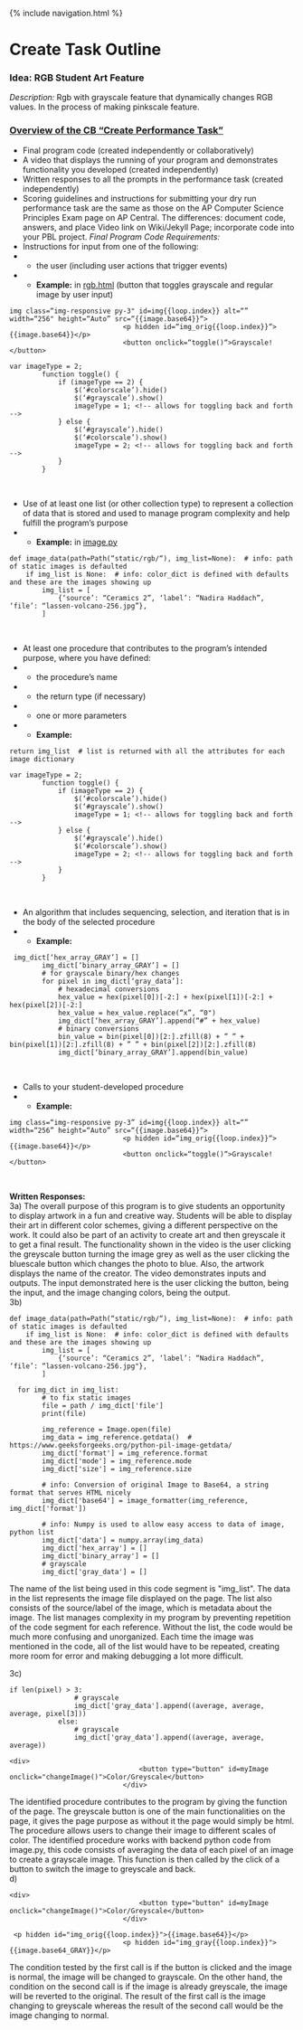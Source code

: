 {% include navigation.html %}
# Create Task Outline
### Idea: RGB Student Art Feature
_Description:_ Rgb with grayscale feature that dynamically changes RGB values. In the process of making pinkscale feature.
<br>
### [Overview of the CB “Create Performance Task”](https://apcentral.collegeboard.org/pdf/ap-csp-student-task-directions.pdf?course=ap-computer-science-principles)
- Final program code (created independently or collaboratively)
- A video that displays the running of your program and demonstrates functionality you developed (created independently)
- Written responses to all the prompts in the performance task (created independently)
- Scoring guidelines and instructions for submitting your dry run performance task are the same as those on the AP Computer Science Principles Exam page on AP Central.  The differences: document code, answers, and place Video link on Wiki/Jekyll Page; incorporate code into your PBL project.
_Final Program Code Requirements:_
- Instructions for input from one of the following:
- - the user (including user actions that trigger events)
- - **Example:** in [rgb.html](https://github.com/Tyler929/WalkieTalkies/blob/main/templates/rgb.html) (button that toggles grayscale and regular image by user input)
```
img class=“img-responsive py-3" id=img{{loop.index}} alt=“” width=“256" height=“Auto” src=“{{image.base64}}“>
                            <p hidden id=“img_orig{{loop.index}}“>{{image.base64}}</p>
                            <button onclick=“toggle()“>Grayscale!</button>
```
```
var imageType = 2;
        function toggle() {
            if (imageType == 2) {
                $(‘#colorscale’).hide()
                $(‘#grayscale’).show()
                imageType = 1; <!-- allows for toggling back and forth -->
            } else {
                $(‘#grayscale’).hide()
                $(‘#colorscale’).show()
                imageType = 2; <!-- allows for toggling back and forth -->
            }
        }
```
<br>

- Use of at least one list (or other collection type) to represent a collection of
data that is stored and used to manage program complexity and help fulfill
the program’s purpose
- - **Example:** in [image.py](https://github.com/Tyler929/WalkieTalkies/blob/main/image.py)
```
def image_data(path=Path(“static/rgb/“), img_list=None):  # info: path of static images is defaulted
    if img_list is None:  # info: color_dict is defined with defaults and these are the images showing up
        img_list = [
            {‘source’: “Ceramics 2”, ‘label’: “Nadira Haddach”, ‘file’: “lassen-volcano-256.jpg”},
        ]
```
<br>

- At least one procedure that contributes to the program’s intended purpose,
where you have defined:
- - the procedure’s name
- - the return type (if necessary)
- - one or more parameters
- - **Example:**
```
return img_list  # list is returned with all the attributes for each image dictionary
```
```
var imageType = 2;
        function toggle() {
            if (imageType == 2) {
                $(‘#colorscale’).hide()
                $(‘#grayscale’).show()
                imageType = 1; <!-- allows for toggling back and forth -->
            } else {
                $(‘#grayscale’).hide()
                $(‘#colorscale’).show()
                imageType = 2; <!-- allows for toggling back and forth -->
            }
        }
```
<br>

- An algorithm that includes sequencing, selection, and iteration that is in the
body of the selected procedure
- - **Example:**
```
 img_dict[‘hex_array_GRAY’] = []
        img_dict[‘binary_array_GRAY’] = []
        # for grayscale binary/hex changes
        for pixel in img_dict[‘gray_data’]:
            # hexadecimal conversions
            hex_value = hex(pixel[0])[-2:] + hex(pixel[1])[-2:] + hex(pixel[2])[-2:]
            hex_value = hex_value.replace(“x”, “0")
            img_dict[‘hex_array_GRAY’].append(“#” + hex_value)
            # binary conversions
            bin_value = bin(pixel[0])[2:].zfill(8) + ” ” + bin(pixel[1])[2:].zfill(8) + ” ” + bin(pixel[2])[2:].zfill(8)
            img_dict[‘binary_array_GRAY’].append(bin_value)
```
<br>

- Calls to your student-developed procedure
- - **Example:**
```
img class=“img-responsive py-3” id=img{{loop.index}} alt=“” width=“256” height=“Auto” src=“{{image.base64}}“>
                            <p hidden id=“img_orig{{loop.index}}“>{{image.base64}}</p>
                            <button onclick=“toggle()“>Grayscale!</button>
```
<br>

**Written Responses:**
<br>
3a) The overall purpose of this program is to give students an opportunity to display artwork in a fun and creative way. Students will be able to display their art in different color schemes, giving a different perspective on the work. It could also be part of an activity to create art and then greyscale it to get a final result. The functionality shown in the video is the user clicking the greyscale button turning the image grey as well as the user clicking the bluescale button which changes the photo to blue. Also, the artwork displays the name of the creator. The video demonstrates inputs and outputs. The input demonstrated here is the user clicking the button, being the input, and the image changing colors, being the output. 
<br>
3b)
```
def image_data(path=Path(“static/rgb/“), img_list=None):  # info: path of static images is defaulted
    if img_list is None:  # info: color_dict is defined with defaults and these are the images showing up
        img_list = [
            {‘source’: “Ceramics 2”, ‘label’: “Nadira Haddach”, ‘file’: “lassen-volcano-256.jpg"},
        ]
```
```
  for img_dict in img_list:
        # to fix static images
        file = path / img_dict['file']
        print(file)

        img_reference = Image.open(file)
        img_data = img_reference.getdata()  # https://www.geeksforgeeks.org/python-pil-image-getdata/
        img_dict['format'] = img_reference.format
        img_dict['mode'] = img_reference.mode
        img_dict['size'] = img_reference.size

        # info: Conversion of original Image to Base64, a string format that serves HTML nicely
        img_dict['base64'] = image_formatter(img_reference, img_dict['format'])

        # info: Numpy is used to allow easy access to data of image, python list
        img_dict['data'] = numpy.array(img_data)
        img_dict['hex_array'] = []
        img_dict['binary_array'] = []
        # grayscale
        img_dict['gray_data'] = []
```
The name of the list being used in this code segment is "img_list". The data in the list represents the image file displayed on the page. The list also consists of the source/label of the image, which is metadata about the image. The list manages complexity in my program by preventing repetition of the code segment for each reference. Without the list, the code would be much more confusing and unorganized. Each time the image was mentioned in the code, all of the list would have to be repeated, creating more room for error and making debugging a lot more difficult. 
<br>

3c)
```
if len(pixel) > 3:
                # grayscale
                img_dict['gray_data'].append((average, average, average, pixel[3]))
            else:
                # grayscale
                img_dict['gray_data'].append((average, average, average))
```
```
<div>
                                <button type="button" id=myImage onclick="changeImage()">Color/Greyscale</button>
                            </div>
```
The identified procedure contributes to the program by giving the function of the page. The greyscale button is one of the main functionalities on the page, it gives the page purpose as without it the page would simply be html. The procedure allows users to change their image to different scales of color. The identified procedure works with backend python code from image.py, this code consists of averaging the data of each pixel of an image to create a grayscale image. This function is then called by the click of a button to switch the image to greyscale and back. 
<br>
d)
```
<div>
                                <button type="button" id=myImage onclick="changeImage()">Color/Greyscale</button>
                            </div>
```
```
 <p hidden id="img_orig{{loop.index}}">{{image.base64}}</p>
                            <p hidden id="img_gray{{loop.index}}">{{image.base64_GRAY}}</p>
```
The condition tested by the first call is if the button is clicked and the image is normal, the image will be changed to grayscale. On the other hand, the condition on the second call is if the image is already greyscale, the image will be reverted to the original. The result of the first call is the image changing to greyscale whereas the result of the second call would be the image changing to normal. 
